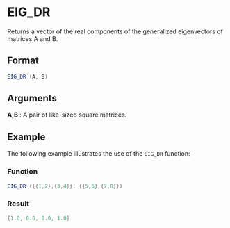 # EIG_DR

Returns a vector of the real components of the generalized eigenvectors of matrices A and B.


## Format
```java
EIG_DR (A, B)

```
## Arguments

 



**A,B**
: A pair of like-sized square matrices.


## Example

The following example illustrates the use of the `EIG_DR` function:

 

### Function  
```java
EIG_DR ({{1,2},{3,4}}, {{5,6},{7,8}})
```

### Result  
```java
{1.0, 0.0, 0.0, 1.0}
```

